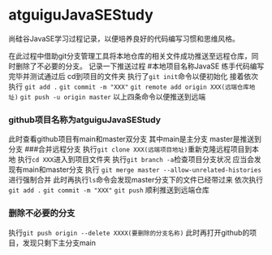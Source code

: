 # atguiguJavaSEStudy
尚硅谷JavaSE学习过程记录，以便培养良好的代码编写习惯和思维风格。

在此过程中借助git分支管理工具将本地仓库的相关文件成功推送至远程仓库，同时删除了不必要的分支。
记录一下推送过程
#本地项目名称JavaSE
练手代码编写完毕并测试通过后 
cd到项目的文件夹
执行了`git init`命令以便初始化
接着依次执行
`git add .`
`git commit -m "XXX"`
`git remote add origin XXX(远端仓库地址)` 
`git push -u origin master`
以上四条命令以便推送到远端
### github项目名称为atguiguJavaSEStudy
此时查看github项目有main和master双分支
其中main是主分支
master是推送到分支
###合并远程分支
执行`git clone XXX(远端项目地址)`重新克隆远程项目到本地
执行`cd XXX`进入到项目文件夹
执行`git branch -a`检查项目分支状况
应当会发现有main和master分支
执行 `git merge master --allow-unrelated-histories` 进行强制合并
此时再执行`ls`命令会发现master分支下的文件已经带过来
依次执行
`git add .`
`git commit -m "XXX"`
`git push`
顺利推送到远端仓库
### 删除不必要的分支
执行`git push origin --delete XXXX(要删除的分支名称)`
此时再打开github的项目，发现只剩下主分支main
